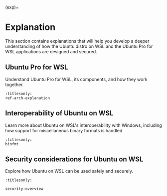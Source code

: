 (exp)=

# Explanation

This section contains explanations that will help you develop a deeper
understanding of how the Ubuntu distro on WSL and the Ubuntu Pro for WSL
applications are designed and secured.

## Ubuntu Pro for WSL

Understand Ubuntu Pro for WSL, its components, and how they work together.

```{toctree}
:titlesonly:
ref-arch-explanation
```

## Interoperability of Ubuntu on WSL

Learn more about Ubuntu on WSL's interoperability with Windows, including how support for miscellaneous binary formats is handled.

```{toctree}
:titlesonly:
binfmt
```

## Security considerations for Ubuntu on WSL

Explore how Ubuntu on WSL can be used safely and securely.

```{toctree}
:titlesonly:

security-overview
```
